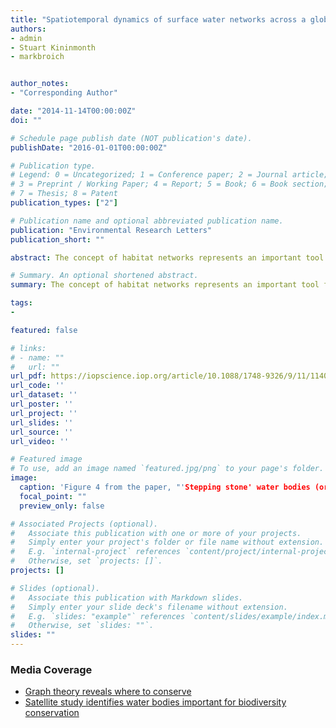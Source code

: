 ```yaml
---
title: "Spatiotemporal dynamics of surface water networks across a global biodiversity hotspot—implications for conservation"
authors:
- admin
- Stuart Kininmonth
- markbroich


author_notes:
- "Corresponding Author"

date: "2014-11-14T00:00:00Z"
doi: ""

# Schedule page publish date (NOT publication's date).
publishDate: "2016-01-01T00:00:00Z"

# Publication type.
# Legend: 0 = Uncategorized; 1 = Conference paper; 2 = Journal article;
# 3 = Preprint / Working Paper; 4 = Report; 5 = Book; 6 = Book section;
# 7 = Thesis; 8 = Patent
publication_types: ["2"]

# Publication name and optional abbreviated publication name.
publication: "Environmental Research Letters"
publication_short: ""

abstract: The concept of habitat networks represents an important tool for landscape conservation and management at regional scales. Previous studies simulated degradation of temporally fixed networks but few quantified the change in network connectivity from disintegration of key features that undergo naturally occurring spatiotemporal dynamics. This is particularly of concern for aquatic systems, which typically show high natural spatiotemporal variability. Here we focused on the Swan Coastal Plain, a bioregion that encompasses a global biodiversity hotspot in Australia with over 1500 water bodies of high biodiversity. Using graph theory, we conducted a temporal analysis of water body connectivity over 13 years of variable climate. We derived large networks of surface water bodies using Landsat data (1999–2011). We generated an ensemble of 278 potential networks at three dispersal distances approximating the maximum dispersal distance of different water dependent organisms. We assessed network connectivity through several network topology metrics and quantified the resilience of the network topology during wet and dry phases. We identified 'stepping stone' water bodies across time and compared our networks with theoretical network models with known properties. Results showed a highly dynamic seasonal pattern of variability in network topology metrics. A decline in connectivity over the 13 years was noted with potential negative consequences for species with limited dispersal capacity. The networks described here resemble theoretical scale-free models, also known as 'rich get richer' algorithm. The 'stepping stone' water bodies are located in the area around the Peel-Harvey Estuary, a Ramsar listed site, and some are located in a national park. Our results describe a powerful approach that can be implemented when assessing the connectivity for a particular organism with known dispersal distance. The approach of identifying the surface water bodies that act as 'stepping stone' over time may help prioritize surface water bodies that are essential for maintaining regional scale connectivity.

# Summary. An optional shortened abstract.
summary: The concept of habitat networks represents an important tool for landscape conservation and management at regional scales. Previous studies simulated degradation of temporally fixed networks but few quantified the change in network connectivity from disintegration of key features that undergo naturally occurring spatiotemporal dynamics.

tags:
- 

featured: false

# links:
# - name: ""
#   url: ""
url_pdf: https://iopscience.iop.org/article/10.1088/1748-9326/9/11/114012/meta
url_code: ''
url_dataset: ''
url_poster: ''
url_project: ''
url_slides: ''
url_source: ''
url_video: ''

# Featured image
# To use, add an image named `featured.jpg/png` to your page's folder. 
image:
  caption: 'Figure 4 from the paper, "'Stepping stone' water bodies (orange contours) with highest betweeness centrality at (a) 2000 m; (b)1000 m and (c) 500 m overlayed on a Landsat 7 ETM+ image mosaic displayed as red band 7 (2090–2350 nm), green band 4 (770–900 nm), blue band 2 (520–600 nm) available from the United States Geological Survey." '
  focal_point: ""
  preview_only: false

# Associated Projects (optional).
#   Associate this publication with one or more of your projects.
#   Simply enter your project's folder or file name without extension.
#   E.g. `internal-project` references `content/project/internal-project/index.md`.
#   Otherwise, set `projects: []`.
projects: []

# Slides (optional).
#   Associate this publication with Markdown slides.
#   Simply enter your slide deck's filename without extension.
#   E.g. `slides: "example"` references `content/slides/example/index.md`.
#   Otherwise, set `slides: ""`.
slides: ""
---
```


### Media Coverage
- <a href="https://www.linkedin.com/pulse/graph-theory-reveals-where-conserve-mirela-g-tulbure/">Graph theory reveals where to conserve</a>
- <a href="http://phys.org/news/2015-01-satellite-bodies-important-biodiversity.html">Satellite study identifies water bodies important for biodiversity conservation</a>